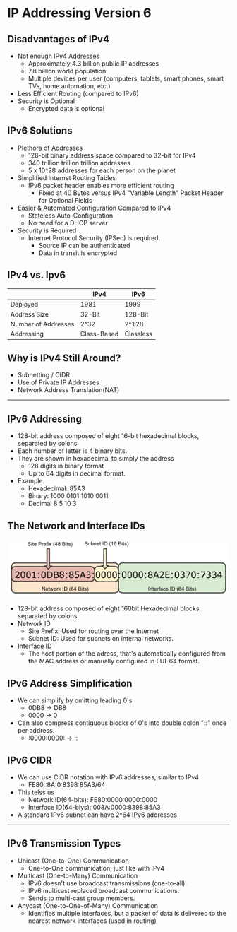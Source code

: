 # IP Addressing Version 6

## Disadvantages of IPv4

- Not enough IPv4 Addresses
  - Approximately 4.3 billion public IP addresses
  - 7.8 billion world population
  - Multiple devices per user (computers, tablets, smart phones, smart TVs, home automation, etc.)
- Less Efficient Routing (compared to IPv6)
- Security is Optional
  - Encrypted data is optional

## IPv6 Solutions

- Plethora of Addresses
  - 128-bit binary address space compared to 32-bit for IPv4
  - 340 trillion trillion trillion addresses
  - 5 x 10^28 addresses for each person on the planet
- Simplified Internet Routing Tables
  - IPv6 packet header enables more efficient routing
    - Fixed at 40 Bytes versus IPv4 "Variable Length" Packet Header for Optional Fields
- Easier & Automated Configuration Compared to IPv4
  - Stateless Auto-Configuration
  - No need for a DHCP server
- Security is Required
  - Internet Protocol Security (IPSec) is required.
    - Source IP can be authenticated
    - Data in transit is encrypted

## IPv4 vs. Ipv6

|                     | IPv4        | IPv6      |
| ------------------- | ----------- | --------- |
| Deployed            | 1981        | 1999      |
| Address Size        | 32-Bit      | 128-Bit   |
| Number of Addresses | 2^32        | 2^128     |
| Addressing          | Class-Based | Classless |

## Why is IPv4 Still Around?

- Subnetting / CIDR
- Use of Private IP Addresses
- Network Address Translation(NAT)

---

## IPv6 Addressing

- 128-bit address composed of eight 16-bit hexadecimal blocks, separated by colons
- Each number of letter is 4 binary bits.
- They are shown in hexadecimal to simply the address
  - 128 digits in binary format
  - Up to 64 digits in decimal format.
- Example
  - Hexadecimal: 85A3
  - Binary: 1000 0101 1010 0011
  - Decimal 8 5 10 3

## The Network and Interface IDs

![IPv6 Image](IPv6.png)

- 128-bit address composed of eight 160bit Hexadecimal blocks, separated by colons.
- Network ID
  - Site Prefix: Used for routing over the Internet
  - Subnet ID: Used for subnets on internal networks.
- Interface ID
  - The host portion of the adress, that's automatically configured from the MAC address or manually configured in EUI-64 format.

## IPv6 Address Simplification

- We can simplify by omitting leading 0's
  - 0DB8 -> DB8
  - 0000 -> 0
- Can also compress contiguous blocks of 0's into double colon "::" once per address.
  - :0000:0000: -> ::

## IPv6 CIDR

- We can use CIDR notation with IPv6 addresses, similar to IPv4
  - FE80::8A:0:8398:85A3/64
- This telss us
  - Network ID(64-bits): FE80:0000:0000:0000
  - Interface ID(64-biys): 008A:0000:8398:85A3
- A standard IPv6 subnet can have 2^64 IPv6 addresses

---

## IPv6 Transmission Types

- Unicast (One-to-One) Communication
  - One-to-One communication, just like with IPv4
- Multicast (One-to-Many) Communication
  - IPv6 doesn't use broadcast transmissions (one-to-all).
  - IPv6 multicast replaced broadcast communications.
  - Sends to multi-cast group members.
- Anycast (One-to-One-of-Many) Communication
  - Identifies multiple interfaces, but a packet of data is delivered to the nearest network interfaces (used in routing)
